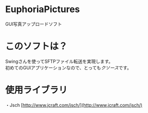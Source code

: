 # EuphoriaPictures
GUI写真アップロードソフト

# このソフトは？
Swingさんを使ってSFTPファイル転送を実現します。  
初めてのGUIアプリケーションなので、とっても*クソース*です。

# 使用ライブラリ
・Jsch [http://www.jcraft.com/jsch/](http://www.jcraft.com/jsch/)

